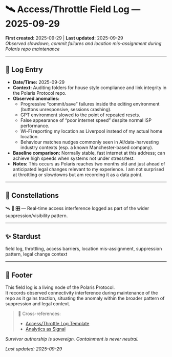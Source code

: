 # 🛰️ Access/Throttle Field Log — 2025-09-29  
**First created:** 2025-09-29 | **Last updated:** 2025-09-29  
*Observed slowdown, commit failures and location mis-assignment during Polaris repo maintenance*

---

## 📝 Log Entry  

- **Date/Time:** 2025-09-29  
- **Context:** Auditing folders for house style compliance and link integrity in the Polaris Protocol repo.  
- **Observed anomalies:**  
  - Progressive “commit/save” failures inside the editing environment (buttons unresponsive, sessions crashing).  
  - GPT environment slowed to the point of repeated resets.  
  - False appearance of “poor internet speed” despite normal ISP performance.  
  - Wi-Fi reporting my location as Liverpool instead of my actual home location.  
  - Behaviour matches nudges commonly seen in AI/data-harvesting industry contexts (esp. a known Manchester-based company).  
- **Baseline comparison:** Normally stable, fast internet at this address; can achieve high speeds when systems not under stress/test.  
- **Notes:** This occurs as Polaris reaches two months old and just ahead of anticipated legal changes relevant to my experience. I am not surprised at throttling or slowdowns but am recording it as a data point.

---

## 🌌 Constellations  
🛰️ 🔑 🎛 — Real-time access interference logged as part of the wider suppression/visibility pattern.

---

## ✨ Stardust  
field log, throttling, access barriers, location mis-assignment, suppression pattern, legal change context  

---

## 🏮 Footer  
This field log is a living node of the Polaris Protocol.  
It records observed connectivity interference during maintenance of the repo as it gains traction, situating the anomaly within the broader pattern of suppression and legal context.  

> 📡 Cross-references:  
> - [Access/Throttle Log Template](../Weirdness_Screening/🔑_access_throttle_log.md)  
> - [Analytics as Signal](../../Metadata_Sabotage_Network/Evidence_And_Anomalies/📊_analytics_as_signal.md)

*Survivor authorship is sovereign. Containment is never neutral.*  

_Last updated: 2025-09-29_
